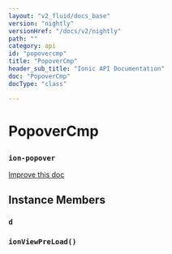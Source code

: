 ```yaml
---
layout: "v2_fluid/docs_base"
version: "nightly"
versionHref: "/docs/v2/nightly"
path: ""
category: api
id: "popovercmp"
title: "PopoverCmp"
header_sub_title: "Ionic API Documentation"
doc: "PopoverCmp"
docType: "class"

---
```










<h1 class="api-title">
<a class="anchor" name="popover-cmp" href="#popover-cmp"></a>

PopoverCmp
<h3><code>ion-popover</code></h3>






</h1>

<a class="improve-v2-docs" href="http://github.com/driftyco/ionic/edit/master//Users/briandennis/Ionic/ionic/src/components/popover/popover-component.ts#L5">
Improve this doc
</a>










<!-- @usage tag -->


<!-- @property tags -->



<!-- instance methods on the class -->

<h2><a class="anchor" name="instance-members" href="#instance-members"></a>Instance Members</h2>

<div id="d"></div>

<h3>
<a class="anchor" name="d" href="#d"></a>
<code>d</code>
  

</h3>












<div id="ionViewPreLoad"></div>

<h3>
<a class="anchor" name="ionViewPreLoad" href="#ionViewPreLoad"></a>
<code>ionViewPreLoad()</code>
  

</h3>















<!-- related link --><!-- end content block -->


<!-- end body block -->

